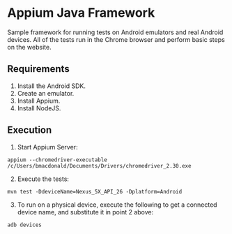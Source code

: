 # Appium Java Framework

Sample framework for running tests on Android emulators and real Android devices.
All of the tests run in the Chrome browser and perform basic steps on the website.

## Requirements
1. Install the Android SDK.
2. Create an emulator.
3. Install Appium.
4. Install NodeJS.


## Execution
1. Start Appium Server:
```
appium --chromedriver-executable /c/Users/bmacdonald/Documents/Drivers/chromedriver_2.30.exe
```
2. Execute the tests:
```
mvn test -DdeviceName=Nexus_5X_API_26 -Dplatform=Android
```
3. To run on a physical device, execute the following to get a connected device name, and substitute it in point 2 above:
```
adb devices
```





